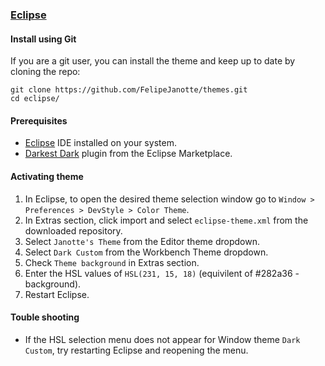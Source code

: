 ### [Eclipse](https://www.eclipse.org/)

#### Install using Git

If you are a git user, you can install the theme and keep up to date by cloning the repo:

    git clone https://github.com/FelipeJanotte/themes.git
    cd eclipse/

#### Prerequisites

- [Eclipse](https://www.eclipse.org/) IDE installed on your system.
- [Darkest Dark](https://marketplace.eclipse.org/content/darkest-dark-theme-devstyle) plugin from the Eclipse Marketplace.

#### Activating theme

1. In Eclipse, to open the desired theme selection window go to `Window > Preferences > DevStyle > Color Theme`.
2. In Extras section, click import and select `eclipse-theme.xml` from the downloaded repository.
3. Select `Janotte's Theme` from the Editor theme dropdown.
4. Select `Dark Custom` from the Workbench Theme dropdown.
5. Check `Theme background` in Extras section.
6. Enter the HSL values of `HSL(231, 15, 18)` (equivilent of #282a36 - background).
7. Restart Eclipse.

#### Touble shooting

- If the HSL selection menu does not appear for Window theme `Dark Custom`, try restarting Eclipse and reopening the menu.
